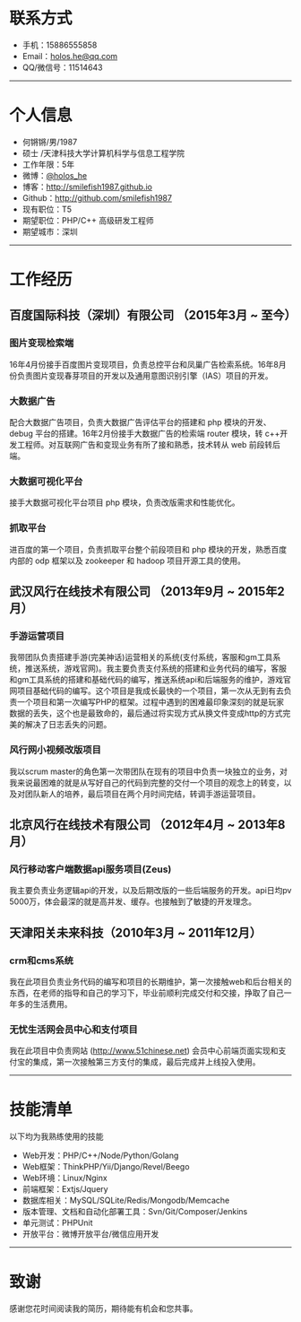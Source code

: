 # 联系方式

- 手机：15886555858
- Email：holos.he@qq.com
- QQ/微信号：11514643

---

# 个人信息

 - 何锵锵/男/1987
 - 硕士 /天津科技大学计算机科学与信息工程学院
 - 工作年限：5年
 - 微博：[@holos_he](http://weibo.com/smilefish1987)
 - 博客：http://smilefish1987.github.io
 - Github：http://github.com/smilefish1987
 - 现有职位：T5
 - 期望职位：PHP/C++ 高级研发工程师
 - 期望城市：深圳

---

# 工作经历

## 百度国际科技（深圳）有限公司 （2015年3月 ~ 至今）

### 图片变现检索端
16年4月份接手百度图片变现项目，负责总控平台和凤巢广告检索系统。16年8月份负责图片变现春芽项目的开发以及通用意图识别引擎（IAS）项目的开发。

### 大数据广告
配合大数据广告项目，负责大数据广告评估平台的搭建和 php 模块的开发、debug 平台的搭建。16年2月份接手大数据广告的检索端 router 模块，转 c++开发工程师。对互联网广告和变现业务有所了接和熟悉，技术转从 web 前段转后端。

### 大数据可视化平台
接手大数据可视化平台项目 php 模块，负责改版需求和性能优化。

### 抓取平台
进百度的第一个项目，负责抓取平台整个前段项目和 php 模块的开发，熟悉百度内部的 odp 框架以及 zookeeper 和 hadoop 项目开源工具的使用。

## 武汉风行在线技术有限公司 （2013年9月 ~ 2015年2月）

### 手游运营项目
我带团队负责搭建手游(完美神话)运营相关的系统(支付系统，客服和gm工具系统，推送系统，游戏官网)。我主要负责支付系统的搭建和业务代码的编写，客服和gm工具系统的搭建和基础代码的编写，推送系统api和后端服务的维护，游戏官网项目基础代码的编写。这个项目是我成长最快的一个项目，第一次从无到有去负责一个项目和第一次编写PHP的框架。过程中遇到的困难最印象深刻的就是玩家数据的丢失，这个也是最致命的，最后通过将实现方式从换文件变成http的方式完美的解决了日志丢失的问题。


### 风行网小视频改版项目
我以scrum master的角色第一次带团队在现有的项目中负责一块独立的业务，对我来说最困难的就是从写好自己的代码到完整的交付一个项目的观念上的转变，以及对团队新人的培养，最后项目在两个月时间完结，转调手游运营项目。

## 北京风行在线技术有限公司 （2012年4月 ~ 2013年8月）

### 风行移动客户端数据api服务项目(Zeus)
我主要负责业务逻辑api的开发，以及后期改版的一些后端服务的开发。api日均pv 5000万，体会最深的就是高并发、缓存。也接触到了敏捷的开发理念。


## 天津阳关未来科技（2010年3月 ~ 2011年12月）

### crm和cms系统
我在此项目负责业务代码的编写和项目的长期维护，第一次接触web和后台相关的东西，在老师的指导和自己的学习下，毕业前顺利完成交付和交接，挣取了自己一年多的生活费用。


### 无忧生活网会员中心和支付项目
我在此项目中负责网站 (http://www.51chinese.net) 会员中心前端页面实现和支付宝的集成，第一次接触第三方支付的集成，最后完成并上线投入使用。

---

# 技能清单

以下均为我熟练使用的技能

- Web开发：PHP/C++/Node/Python/Golang
- Web框架：ThinkPHP/Yii/Django/Revel/Beego
- Web环境：Linux/Nginx
- 前端框架：Extjs/Jquery
- 数据库相关：MySQL/SQLite/Redis/Mongodb/Memcache
- 版本管理、文档和自动化部署工具：Svn/Git/Composer/Jenkins
- 单元测试：PHPUnit
- 开放平台：微博开放平台/微信应用开发

---

# 致谢
感谢您花时间阅读我的简历，期待能有机会和您共事。
